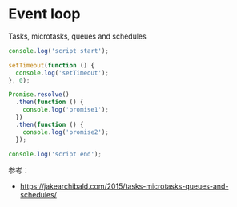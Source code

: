# Event loop

Tasks, microtasks, queues and schedules

```js
console.log('script start');

setTimeout(function () {
  console.log('setTimeout');
}, 0);

Promise.resolve()
  .then(function () {
    console.log('promise1');
  })
  .then(function () {
    console.log('promise2');
  });

console.log('script end');
```

参考：

- https://jakearchibald.com/2015/tasks-microtasks-queues-and-schedules/
